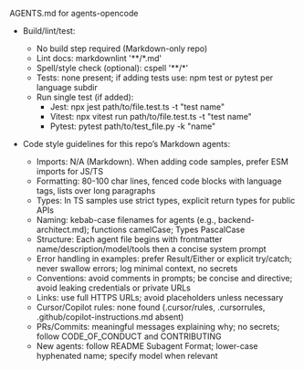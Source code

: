 AGENTS.md for agents-opencode

- Build/lint/test:
  - No build step required (Markdown-only repo)
  - Lint docs: markdownlint '**/*.md'
  - Spell/style check (optional): cspell '**/*'
  - Tests: none present; if adding tests use: npm test or pytest per language subdir
  - Run single test (if added):
    - Jest: npx jest path/to/file.test.ts -t "test name"
    - Vitest: npx vitest run path/to/file.test.ts -t "test name"
    - Pytest: pytest path/to/test_file.py -k "name"

- Code style guidelines for this repo’s Markdown agents:
  - Imports: N/A (Markdown). When adding code samples, prefer ESM imports for JS/TS
  - Formatting: 80-100 char lines, fenced code blocks with language tags, lists over long paragraphs
  - Types: In TS samples use strict types, explicit return types for public APIs
  - Naming: kebab-case filenames for agents (e.g., backend-architect.md); functions camelCase; Types PascalCase
  - Structure: Each agent file begins with frontmatter name/description/model/tools then a concise system prompt
  - Error handling in examples: prefer Result/Either or explicit try/catch; never swallow errors; log minimal context, no secrets
  - Conventions: avoid comments in prompts; be concise and directive; avoid leaking credentials or private URLs
  - Links: use full HTTPS URLs; avoid placeholders unless necessary
  - Cursor/Copilot rules: none found (.cursor/rules, .cursorrules, .github/copilot-instructions.md absent)
  - PRs/Commits: meaningful messages explaining why; no secrets; follow CODE_OF_CONDUCT and CONTRIBUTING
  - New agents: follow README Subagent Format; lower-case hyphenated name; specify model when relevant

